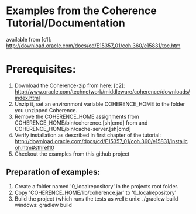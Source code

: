 Examples from the Coherence Tutorial/Documentation
===================================================
available
from [c1]: http://download.oracle.com/docs/cd/E15357_01/coh.360/e15831/toc.htm

# Prerequisites:
  1. Download the Coherence-zip from here: [c2]: http://www.oracle.com/technetwork/middleware/coherence/downloads/index.html
  2. Unzip it, set an environmont variable COHERENCE_HOME to the folder you unzipped Coherence.
  3. Remove the COHERENCE_HOME assignments from COHERENCE_HOME/bin/coherence.[sh|cmd]
  from and COHERENCE_HOME/bin/cache-server.[sh|cmd]
  4. Verify installation as described in first chapter of the tutorial:
  http://download.oracle.com/docs/cd/E15357_01/coh.360/e15831/installcoh.htm#sthref10
  5. Checkout the examples from this github project

## Preparation of examples:
1. Create a folder named '0_localrepository' in the projects root folder.
2. Copy 'COHERENCE_HOME/lib/coherence.jar' to '0_localrepository'
3. Build the project (which runs the  tests as well):
   unix: ./gradlew build
   windows: gradlew build
   
